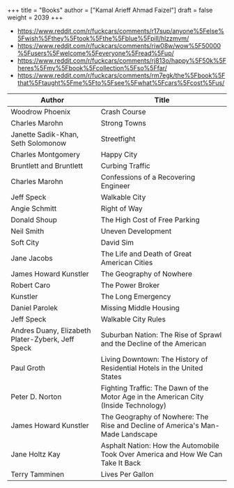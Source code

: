 +++
title = "Books"
author = ["Kamal Arieff Ahmad Faizel"]
draft = false
weight = 2039
+++

-   <https://www.reddit.com/r/fuckcars/comments/r17sup/anyone%5Felse%5Fwish%5Fthey%5Ftook%5Fthe%5Fblue%5Fpill/hlzzmvm/>
-   <https://www.reddit.com/r/fuckcars/comments/riw08w/wow%5F50000%5Fusers%5Fwelcome%5Feveryone%5Fread%5Fup/>
-   <https://www.reddit.com/r/fuckcars/comments/rj813o/happy%5F50k%5Fheres%5Fmy%5Fbook%5Fcollection%5Fso%5Ffar/>
-   <https://www.reddit.com/r/fuckcars/comments/rm7egk/the%5Fbook%5Fthat%5Ftaught%5Fme%5Fto%5Fsee%5Fwhat%5Fcars%5Fcost%5Fus/>

| Author                                            | Title                                                                                |
|---------------------------------------------------|--------------------------------------------------------------------------------------|
| Woodrow Phoenix                                   | Crash Course                                                                         |
| Charles Marohn                                    | Strong Towns                                                                         |
| Janette Sadik-Khan, Seth Solomonow                | Streetfight                                                                          |
| Charles Montgomery                                | Happy City                                                                           |
| Bruntlett and Bruntlett                           | Curbing Traffic                                                                      |
| Charles Marohn                                    | Confessions of a Recovering Engineer                                                 |
| Jeff Speck                                        | Walkable City                                                                        |
| Angie Schmitt                                     | Right of Way                                                                         |
| Donald Shoup                                      | The High Cost of Free Parking                                                        |
| Neil Smith                                        | Uneven Development                                                                   |
| Soft City                                         | David Sim                                                                            |
| Jane Jacobs                                       | The Life and Death of Great American Cities                                          |
| James Howard Kunstler                             | The Geography of Nowhere                                                             |
| Robert Caro                                       | The Power Broker                                                                     |
| Kunstler                                          | The Long Emergency                                                                   |
| Daniel Parolek                                    | Missing Middle Housing                                                               |
| Jeff Speck                                        | Walkable City Rules                                                                  |
| Andres Duany, Elizabeth Plater-Zyberk, Jeff Speck | Suburban Nation: The Rise of Sprawl and the Decline of the American                  |
| Paul Groth                                        | Living Downtown: The History of Residential Hotels in the United States              |
| Peter D. Norton                                   | Fighting Traffic: The Dawn of the Motor Age in the American City (Inside Technology) |
| James Howard Kunstler                             | The Geography of Nowhere: The Rise and Decline of America's Man-Made Landscape       |
| Jane Holtz Kay                                    | Asphalt Nation: How the Automobile Took Over America and How We Can Take It Back     |
| Terry Tamminen                                    | Lives Per Gallon                                                                     |

